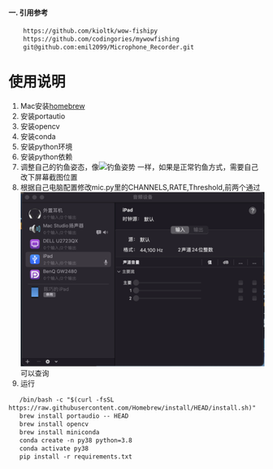 #### 一. 引用参考

```
    https://github.com/kioltk/wow-fishipy
    https://github.com/codingories/mywowfishing
    git@github.com:emil2099/Microphone_Recorder.git
```

# 使用说明

1. Mac安装[homebrew](https://brew.sh)
2. 安装portautio
3. 安装opencv
4. 安装conda
5. 安装python环境
6. 安装python依赖
7. 调整自己的钓鱼姿态，像![钓鱼姿势](var/fishing.png) 一样，如果是正常钓鱼方式，需要自己改下屏幕截图位置
8. 根据自己电脑配置修改mic.py里的CHANNELS,RATE,Threshold,前两个通过![音频设备](var/mic.png)可以查询
9. 运行

 ``` shell
    /bin/bash -c "$(curl -fsSL https://raw.githubusercontent.com/Homebrew/install/HEAD/install.sh)"
    brew install portaudio -- HEAD
    brew install opencv
    brew install miniconda
    conda create -n py38 python=3.8
    conda activate py38
    pip install -r requirements.txt
 ```
